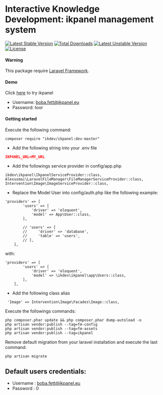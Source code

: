 # Interactive Knowledge Development: ikpanel management system

[![Latest Stable Version](https://poser.pugx.org/ikdev/ikpanel/v/stable)](https://packagist.org/packages/ikdev/ikpanel)
[![Total Downloads](https://poser.pugx.org/ikdev/ikpanel/downloads)](https://packagist.org/packages/ikdev/ikpanel)
[![Latest Unstable Version](https://poser.pugx.org/ikdev/ikpanel/v/unstable)](https://packagist.org/packages/ikdev/ikpanel)
[![License](https://poser.pugx.org/ikdev/ikpanel/license)](https://packagist.org/packages/ikdev/ikpanel)

#### Warning
This package require [Laravel Framework](https://github.com/laravel/laravel).

#### Demo
Click [here](https://demo.ikpanel.eu/) to try ikpanel
* Username: boba.fett@ikpanel.eu
* Password: toor

#### Getting started
Execute the following command:
``` 
composer require "ikdev/ikpanel:dev-master"
```

* Add the following string into your .env file

``` json
IKPANEL_URL=MY_URL
```

* Add the followings service provider in config/app.php 
```
ikdev\ikpanel\IkpanelServiceProvider::class,
Alexusmai\LaravelFileManager\FileManagerServiceProvider::class,
Intervention\Image\ImageServiceProvider::class,
```

* Replace the Model User into config/auth.php like the following example:
```
'providers' => [
        'users' => [
            'driver' => 'eloquent',
            'model' => App\User::class,
        ],

        // 'users' => [
        //     'driver' => 'database',
        //     'table' => 'users',
        // ],
    ],

```
with:
```
'providers' => [
        'users' => [
            'driver' => 'eloquent',
            'model' => \ikdev\ikpanel\app\Users::class,
        ],
    ],
```

* Add the following class alias
```
 'Image' => Intervention\Image\Facades\Image::class,
```

Execute the followings commands:
```
php composer.phar update && php composer.phar dump-autoload -o
php artisan vendor:publish --tag=fm-config
php artisan vendor:publish --tag=fm-assets
php artisan vendor:publish --tag=ikpanel
```

Remove default migration from your laravel installation and execute the last command:
```
php artisan migrate
```


## Default users credentials:
* Username : boba.fett@ikpanel.eu
* Password : 0
